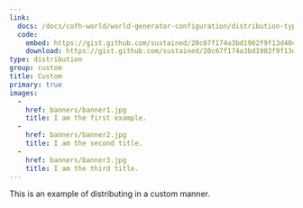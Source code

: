 ```yaml
---
link:
  docs: /docs/cofh-world/world-generator-configuration/distribution-types/custom/
  code:
    embed: https://gist.github.com/sustained/20c67f174a3bd1902f9f13d40cc93098.js
    download: https://gist.github.com/sustained/20c67f174a3bd1902f9f13d40cc93098/archive/7bfbc131a87411c3ff81c91ccb9a5ef702526d0e.zip
type: distribution
group: custom
title: Custom
primary: true
images:
  -
    href: banners/banner1.jpg
    title: I am the first example.
  -
    href: banners/banner2.jpg
    title: I am the second title.
  -
    href: banners/banner3.jpg
    title: I am the third title.
---
```


This is an example of distributing in a custom manner.
